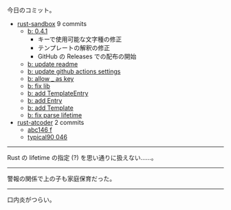 今日のコミット。

- [rust-sandbox](https://github.com/bouzuya/rust-sandbox) 9 commits
  - [b: 0.4.1](https://github.com/bouzuya/rust-sandbox/commit/a2e461f989c29ea8cfaadb50adada0b120e230c5)
    - キーで使用可能な文字種の修正
    - テンプレートの解釈の修正
    - GitHub の Releases での配布の開始
  - [b: update readme](https://github.com/bouzuya/rust-sandbox/commit/95365d5c2dfd36f7a151aa7682c67840d0bc9fb4)
  - [b: update github actions settings](https://github.com/bouzuya/rust-sandbox/commit/bd3be23d6c9e8e08935a6d8674db15d28d09cc26)
  - [b: allow \_ as key](https://github.com/bouzuya/rust-sandbox/commit/22c20bf283fbab10ce9013d2cf627cd5bc81ca63)
  - [b: fix lib](https://github.com/bouzuya/rust-sandbox/commit/06e71d6a24100729fbfd84be50a484d18cca5325)
  - [b: add TemplateEntry](https://github.com/bouzuya/rust-sandbox/commit/4150eebd5c12f9f259fa5cfa60edc2d6252c4e95)
  - [b: add Entry](https://github.com/bouzuya/rust-sandbox/commit/deb6fa0286df1d52b53031e9bca98a77826913af)
  - [b: add Template](https://github.com/bouzuya/rust-sandbox/commit/51e7a8285172e7b749df120cefe568edfe3cb1de)
  - [b: fix parse lifetime](https://github.com/bouzuya/rust-sandbox/commit/786b319426c2faf75643fb9fbfdb1c3a1f416fee)
- [rust-atcoder](https://github.com/bouzuya/rust-atcoder) 2 commits
  - [abc146 f](https://github.com/bouzuya/rust-atcoder/commit/13775835faba236ec766548c2e2551efbf27c72d)
  - [typical90 046](https://github.com/bouzuya/rust-atcoder/commit/a8e885cc3c74b33a1725bfa6f691e82f28d7eef1)

---

Rust の lifetime の指定 (?) を思い通りに扱えない……。

---

警報の関係で上の子も家庭保育だった。

---

口内炎がつらい。
